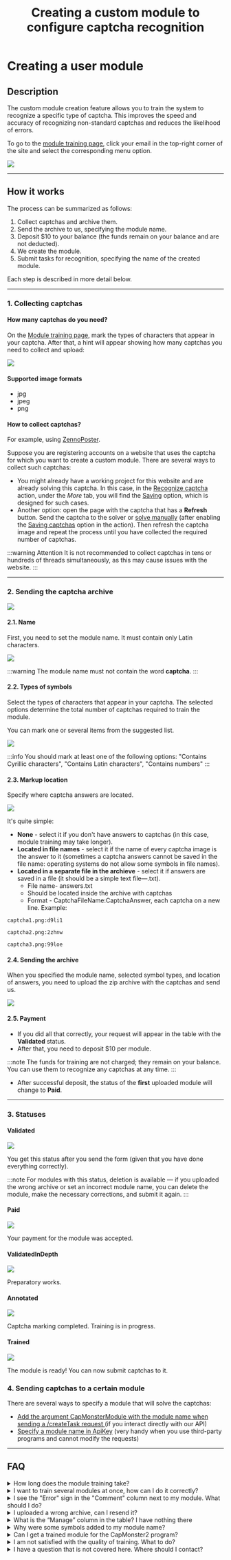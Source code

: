 ﻿---
sidebar_position: 10
sidebar_label: Creating a user module
title: "Creating a custom module to configure captcha recognition"
description: "Creating a custom module allows you to create custom modules that will be trained for one specific type of captcha. This will allow faster and more efficient recognition of non-standard captchas and reduce the probability of errors."
---

# Creating a user module


## Description

The custom module creation feature allows you to train the system to recognize a specific type of captcha. This improves the speed and accuracy of recognizing non-standard captchas and reduces the likelihood of errors.

To go to the [module training page](https://capmonster.cloud/UserModules), click your email in the top-right corner of the site and select the corresponding menu option.

![](./images/user-module/834ccbf9-f439-4b1b-8cab-42ed3dbc055c.png)


---

## How it works

The process can be summarized as follows:

1. Collect captchas and archive them.
2. Send the archive to us, specifying the module name.
3. Deposit $10 to your balance (the funds remain on your balance and are not deducted).
4. We create the module.
5. Submit tasks for recognition, specifying the name of the created module.

Each step is described in more detail below.

---

### 1. Collecting captchas

#### How many captchas do you need?

On the [Module training page](https://capmonster.cloud/UserModules), mark the types of characters that appear in your captcha. After that, a hint will appear showing how many captchas you need to collect and upload:


![](./images/user-module/module-name.png)

#### Supported image formats

- jpg
- jpeg
- png

#### How to collect captchas?

For example, using [ZennoPoster](https://zennolab.atlassian.net/wiki/spaces/EN/pages/924581921/ZennoPoster).

Suppose you are registering accounts on a website that uses the captcha for which you want to create a custom module. There are several ways to collect such captchas:

* You might already have a working project for this website and are already solving this captcha. In this case, in the [Recognize captcha](https://zennolab.atlassian.net/wiki/spaces/EN/pages/924582077/Recognize+captcha) action, under the *More* tab, you will find the [Saving](https://zennolab.atlassian.net/wiki/spaces/EN/pages/924582077/Recognize+captcha#Saving) option, which is designed for such cases.
* Another option: open the page with the captcha that has a **Refresh** button. Send the captcha to the solver or [solve manually](https://zennolab.atlassian.net/wiki/spaces/EN/pages/924484621/Entering+captchas+manually) (after enabling the [Saving captchas](https://zennolab.atlassian.net/wiki/spaces/EN/pages/924582077/Recognize+captcha#Saving) option in the action). Then refresh the captcha image and repeat the process until you have collected the required number of captchas.

:::warning Attention
It is not recommended to collect captchas in tens or hundreds of threads simultaneously, as this may cause issues with the website.
:::

---

### 2. Sending the captcha archive

![](./images/user-module/a2ba29bd-c910-44cf-9979-ceb143633efd.png)

#### 2.1. Name

First, you need to set the module name. It must contain only Latin characters.

![](./images/user-module/fed2d879-b494-4b60-a13a-036c693d0951.png)

:::warning
The module name must not contain the word **captcha**.
:::

#### 2.2. Types of symbols

Select the types of characters that appear in your captcha.
The selected options determine the total number of captchas required to train the module.

You can mark one or several items from the suggested list.

![](./images/user-module/3b39f9e1-d981-41af-842a-a51f4a51a4e0.png)

:::info
You should mark at least one of the following options: "Contains Cyrillic characters", "Contains Latin characters", "Contains numbers"
:::

#### 2.3. Markup location

Specify where captcha answers are located.

![](./images/user-module/markup-location.png)

It's quite simple: 

- **None** - select it if you don't have answers to captchas (in this case, module training may take longer).
- **Located in file names** - select it if the name of every captcha image is the answer to it (sometimes a captcha answers cannot be saved in the file name: operating systems do not allow some symbols in file names).
- **Located in a separate file in the archieve** - select it if answers are saved in a file (it should be a simple text file—.txt).
  - File name- answers.txt
  - Should be located inside the archive with captchas
  - Format - CaptchaFileName:CaptchaAnswer, each captcha on a new line. Example:

```
captcha1.png:d9li1

captcha2.png:2zhnw

captcha3.png:99loe
```

#### 2.4. Sending the archive

When you specified the module name, selected symbol types, and location of answers, you need to upload the zip archive with the captchas and send us.

![](./images/user-module/archieve.png)

#### 2.5. Payment

- If you did all that correctly, your request will appear in the table with the **Validated** status.
- After that, you need to deposit $10 per module.

:::note
The funds for training are not charged; they remain on your balance.
You can use them to recognize any captchas at any time.
:::

- After successful deposit, the status of the **first** uploaded module will change to **Paid**.

---

### 3. Statuses

#### Validated

![](./images/user-module/validated.png)

You get this status after you send the form (given that you have done everything correctly). 

:::note
For modules with this status, deletion is available — if you uploaded the wrong archive or set an incorrect module name, you can delete the module, make the necessary corrections, and submit it again.
:::

#### Paid

![](./images/user-module/paid.png)

Your payment for the module was accepted.

#### ValidatedInDepth

![](./images/user-module/ValidatedInDepth.png)

Preparatory works.

#### Annotated

![](./images/user-module/Annotated.png)

Captcha marking completed. Training is in progress.

#### Trained

![](./images/user-module/trained.png)

The module is ready! You can now submit captchas to it.

### 4. Sending captchas to a certain module

There are several ways to specify a module that will solve the captchas:

- [Add the argument CapMonsterModule with the module name when sending a /createTask request ](../captchas/image-to-text.mdx) (if you interact directly with our API)
- [Specify a module name in ApiKey](module-name.md) (very handy when you use third-party programs and cannot modify the requests)

---

## FAQ

<details>
    <summary>How long does the module training take?</summary>

It usually takes one day.

**Note:** Training goes on business days from Monday to Friday. If you sent a request on Friday, training will be completed at the beginning of the next week.

</details>

<details>
    <summary>I want to train several modules at once, how can I do it correctly?</summary>

Upload the first captcha archive and pay for it, then repeat the process for the second archive, and so on for all modules.

The estimated time for one module to be ready is about one business day.

</details>

<details>
    <summary>I see the "Error" sign in the "Comment" column next to my module. What should I do?</summary>

![](./images/user-module/Error.png)

Don't panic![(wink)](./images/user-module/Aspose.Words.aac7548a-0b79-486d-96ce-e145c7faf5a6.015.png) Just wait a bit. 

If nothing changed in a day, [contact support](https://helpdesk.zennolab.com) and we will definitely help you.

</details>

<details>
    <summary>I uploaded a wrong archive, can I resend it?</summary>

If you didn't pay for the module and it has the **Validated** status, you can delete it. You can find more information in the description of the **Validated** status.

</details>

<details>
    <summary>What is the “Manage” column in the table? I have nothing there</summary>

In this column, the **Delete** button is displayed only for modules with the **Validated** status.

For modules with other statuses, this column remains empty.

</details>

<details>
    <summary>Why were some symbols added to my module name?</summary>

The module name is automatically modified to ensure uniqueness. Since multiple users may choose the same name, the system adds random characters to avoid confusion. This guarantees that each captcha will be directed specifically to your module.

</details>

<details>
    <summary>Can I get a trained module for the CapMonster2 program?</summary>

No. The trained module is only available in CapMonster.Cloud.

</details>

<details>
    <summary>I am not satisfied with the quality of training. What to do?</summary>

Please contact [our support service](https://helpdesk.zennolab.com/).

</details>

<details>
    <summary>I have a question that is not covered here. Where should I contact?</summary>

Please contact [our support service](https://helpdesk.zennolab.com/).

</details>